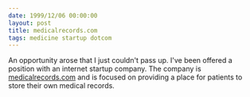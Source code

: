```yaml
---
date: 1999/12/06 00:00:00
layout: post
title: medicalrecords.com
tags: medicine startup dotcom
---
```


An opportunity arose that I just couldn't pass up. I've been offered a
position with an internet startup company. The company is
[medicalrecords.com](http://medicalrecords.com) and is focused on
providing a place for patients to store their own medical records.
